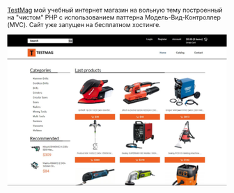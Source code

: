 [TestMag](http:/testmag.ml) мой учебный интернет магазин на вольную тему построенный на "чистом" PHP с использованием паттерна Модель-Вид-Контроллер (MVC).
Сайт уже запущен на бесплатном хостинге.

![alt text](https://github.com/MaksimSergeev/testmag/blob/master/testmag.JPG)
